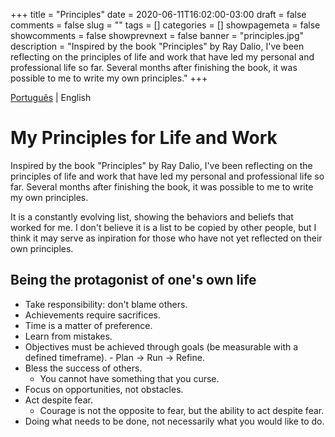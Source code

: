 +++ 
title = "Principles"
date = 2020-06-11T16:02:00-03:00
draft = false 
comments = false 
slug = "" 
tags = []
categories = []
showpagemeta = false
showcomments = false
showprevnext = false
banner = "principles.jpg"
description = "Inspired by the book \"Principles\" by Ray Dalio, I've been reflecting on the principles of life and work that have led my personal and professional life so far. Several months after finishing the book, it was possible to me to write my own principles."
+++

[Português](/principios) | English


# My Principles for Life and Work

Inspired by the book "Principles" by Ray Dalio, I've been reflecting on the principles of life and work that have led my personal and professional life so far. Several months after finishing the book, it was possible to me to write my own principles.

It is a constantly evolving list, showing the behaviors and beliefs that worked for me. I don't believe it is a list to be copied by other people, but I think it may serve as inpiration for those who have not yet reflected on their own principles.

## Being the protagonist of one's own life
   - Take responsibility: don't blame others.
   - Achievements require sacrifices.
   - Time is a matter of preference.
   - Learn from mistakes.
   - Objectives must be achieved through goals (be measurable with a defined timeframe).
         - Plan -> Run -> Refine.
   - Bless the success of others.
        - You cannot have something that you curse.
   - Focus on opportunities, not obstacles.
   - Act despite fear.
        - Courage is not the opposite to fear, but the ability to act despite fear.
   - Doing what needs to be done, not necessarily what you would like to do.

